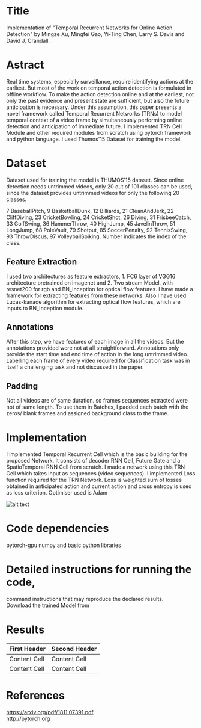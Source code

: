 # Title
Implementation of "Temporal Recurrent Networks for Online Action Detection" by Mingze Xu, Mingfei Gao, Yi-Ting Chen, Larry S. Davis and David J. Crandall. 

# Astract
Real time systems, especially surveillance, require identifying actions at the earliest. But most of the work on temporal action detection is formulated in offline workflow. To make the action detection online and at the earliest, not only the past evidence and present state are sufficient, but also the future anticipation is necessary. Under this assumption, this paper presents a novel framework called Temporal Recurrent Networks (TRNs) to model temporal context of a video frame by simultaneously performing online detection and anticipation of immediate future. I implemented TRN Cell Module and other required modules from scratch using pytorch framework and python language. I used Thumos'15 Dataset for training the model.

# Dataset
Dataset used for training the model is THUMOS'15 dataset. Since online detection needs untrimmed videos, only 20 out of 101 classes can be used, since the dataset provides untrimmed videos for only the following 20 classes.

7 BaseballPitch, 9 BasketballDunk, 12 Billiards, 21 CleanAndJerk, 22 CliffDiving, 23 CricketBowling, 24 CricketShot,
26 Diving, 31 FrisbeeCatch, 33 GolfSwing, 36 HammerThrow, 40 HighJump, 45 JavelinThrow, 51 LongJump, 68 PoleVault,
79 Shotput, 85 SoccerPenalty, 92 TennisSwing, 93 ThrowDiscus, 97 VolleyballSpiking. Number indicates the index of the class.

## Feature Extraction
I used two architectures as feature extractors, 1. FC6 layer of VGG16 architecture pretrained on imagenet and 2. Two stream Model, with resnet200 for rgb and BN_Inception for optical flow features. I have made a framework for extracting features from these networks. Also I have used Lucas-kanade algorithm for extracting optical flow features, which are inputs to BN_Inception module.

## Annotations
After this step, we have features of each image in all the videos. But the annotations provided were not at all straightforward. Annotations only provide the start time and end time of action in the long untrimmed video. Labelling each frame of every video  required for Classification task was in itself a challenging task and not discussed in the paper.

## Padding
Not all videos are of same duration. so frames sequences extracted were not of same length. To use them in Batches, I padded each batch with the zeros/ blank frames and assigned background class to the frame.

# Implementation
I implemented Temporal Recurrent Cell which is the basic building for the proposed Network. It consists of decoder RNN Cell, Future Gate and a SpatioTemporal RNN Cell from scratch. I made a network using this TRN Cell which takes input as sequences (video sequences). I implemented Loss function required for the TRN Network. Loss is weighted sum of losses obtained in anticipated action and current action and cross entropy is used as loss criterion. Optimiser used is Adam

![alt text](https://github.com/rajskar/CS763Project/blob/master/Block%20Diagram.png?raw=true "Block Diagram")


# Code dependencies
pytorch-gpu
numpy
and basic python libraries

# Detailed instructions for running the code, 
command instructions that may reproduce the declared results.  
Download the trained Model from   

# Results
| First Header  | Second Header |
| ------------- | ------------- |
| Content Cell  | Content Cell  |
| Content Cell  | Content Cell  |


# References
https://arxiv.org/pdf/1811.07391.pdf  
http://pytorch.org
